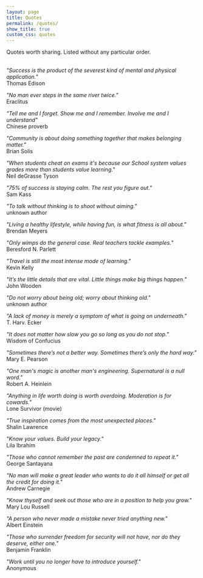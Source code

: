 ```yaml
---
layout: page
title: Quotes
permalink: /quotes/
show_title: true
custom_css: quotes
---
```


Quotes worth sharing. Listed without any particular order.<br><br>

*"Success is the product of the severest kind of mental and physical application."* <br> Thomas Edison

*"No man ever steps in the same river twice."* <br> Eraclitus

*"Tell me and I forget. Show me and I remember. Involve me and I understand"* <br> Chinese proverb

*"Community is about doing something together that makes belonging matter."* <br> Brian Solis

*"When students cheat on exams it's because our School system values grades more than students value learning."* <br> Neil deGrasse Tyson

*"75% of success is staying calm. The rest you figure out."* <br> Sam Kass

*"To talk without thinking is to shoot without aiming."* <br> unknown author

*"Living a healthy lifestyle, while having fun, is what fitness is all about."* <br> Brendan Meyers

*"Only wimps do the general case. Real teachers tackle examples.*" <br> Beresford N. Parlett

*"Travel is still the most intense mode of learning."* <br>  Kevin Kelly

*"It’s the little details that are vital. Little things make big things happen.*" <br> John Wooden

*"Do not worry about being old; worry about thinking old."* <br> unknown author

*"A lack of money is merely a symptom of what is going on underneath."* <br> T. Harv. Ecker

*"It does not matter how slow you go so long as you do not stop."* <br> Wisdom of Confucius

*"Sometimes there’s not a better way. Sometimes there’s only the hard way."* <br> Mary E. Pearson

*"One man's magic is another man's engineering. Supernatural is a null word."* <br> Robert A. Heinlein

*"Anything in life worth doing is worth overdoing. Moderation is for cowards."* <br> Lone Survivor (movie)

*"True inspiration comes from the most unexpected places."* <br> Shalin Lawrence

*"Know your values. Build your legacy."* <br> Lila Ibrahim

*"Those who cannot remember the past are condemned to repeat it."* <br> George Santayana

*"No man will make a great leader who wants to do it all himself or get all the credit for doing it."* <br> Andrew Carnegie

*"Know thyself and seek out those who are in a position to help you grow."* <br> Mary Lou Russell

*"A person who never made a mistake never tried anything new."* <br> Albert Einstein

*"Those who surrender freedom for security will not have, nor do they deserve, either one."* <br> Benjamin Franklin

*"Work until you no longer have to introduce yourself."* <br> Anonymous
